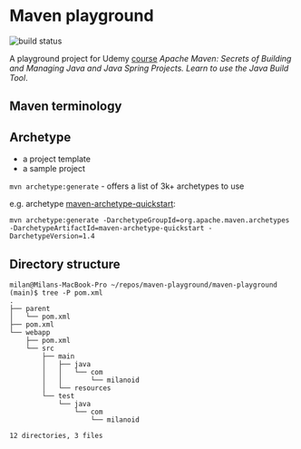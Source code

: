 # Maven playground

![build status](https://github.com/milanoid/maven-playground/actions/workflows/maven.yml/badge.svg?branch=main)

A playground project for Udemy [course](https://www.udemy.com/course/apachemaven/) _Apache Maven: Secrets of Building and Managing Java and Java Spring Projects. Learn to use the Java Build Tool_.

## Maven terminology

Archetype
-
- a project template
- a sample project

`mvn archetype:generate` - offers a list of 3k+ archetypes to use

e.g. archetype [maven-archetype-quickstart](https://maven.apache.org/archetypes/maven-archetype-quickstart/):


`mvn archetype:generate -DarchetypeGroupId=org.apache.maven.archetypes -DarchetypeArtifactId=maven-archetype-quickstart -DarchetypeVersion=1.4`

## Directory structure

```
milan@Milans-MacBook-Pro ~/repos/maven-playground/maven-playground (main)$ tree -P pom.xml
.
├── parent
│   └── pom.xml
├── pom.xml
└── webapp
    ├── pom.xml
    └── src
        ├── main
        │   ├── java
        │   │   └── com
        │   │       └── milanoid
        │   └── resources
        └── test
            └── java
                └── com
                    └── milanoid

12 directories, 3 files
```